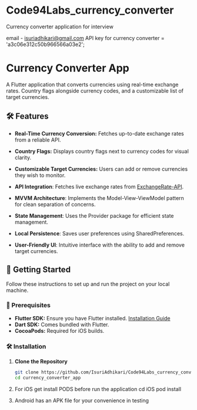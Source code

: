 # Code94Labs_currency_converter
Currency converter application for interview


email - isuriadhikari@gmail.com
 API key for currency converter = 'a3c06e312c50b966566a03e2';



# Currency Converter App


A Flutter application that converts currencies using real-time exchange rates. Country flags alongside currency codes, and a customizable list of target currencies.

## 🛠️ Features

- **Real-Time Currency Conversion:** Fetches up-to-date exchange rates from a reliable API.
- **Country Flags:** Displays country flags next to currency codes for visual clarity.
- **Customizable Target Currencies:** Users can add or remove currencies they wish to monitor.

- **API Integration**: Fetches live exchange rates from [ExchangeRate-API](https://www.exchangerate-api.com/).
- **MVVM Architecture**: Implements the Model-View-ViewModel pattern for clean separation of concerns.
- **State Management**: Uses the Provider package for efficient state management.
- **Local Persistence**: Saves user preferences using SharedPreferences.
- **User-Friendly UI**: Intuitive interface with the ability to add and remove target currencies.



## 📝 Getting Started

Follow these instructions to set up and run the project on your local machine.

### 🎯 Prerequisites

- **Flutter SDK:** Ensure you have Flutter installed. [Installation Guide](https://flutter.dev/docs/get-started/install)
- **Dart SDK:** Comes bundled with Flutter.
- **CocoaPods:** Required for iOS builds.

### 🛠️ Installation

1. **Clone the Repository**

   ```bash
   git clone https://github.com/IsuriAdhikari/Code94Labs_currency_converter.git
   cd currency_converter_app

2. For iOS get install  PODS before run the application
   cd iOS
   pod install

3. Android has an APK file for your convenience in testing